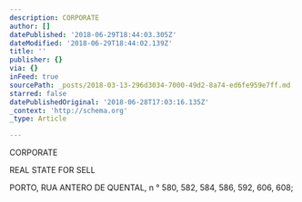 ```yaml
---
description: CORPORATE
author: []
datePublished: '2018-06-29T18:44:03.305Z'
dateModified: '2018-06-29T18:44:02.139Z'
title: ''
publisher: {}
via: {}
inFeed: true
sourcePath: _posts/2018-03-13-296d3034-7000-49d2-8a74-ed6fe959e7ff.md
starred: false
datePublishedOriginal: '2018-06-28T17:03:16.135Z'
_context: 'http://schema.org'
_type: Article

---
```

CORPORATE

REAL STATE FOR SELL

PORTO, RUA ANTERO DE QUENTAL, n ° 580, 582, 584, 586, 592, 606, 608;